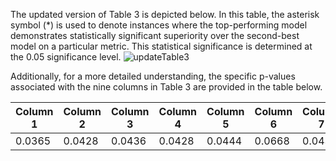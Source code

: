The updated version of Table 3 is depicted below. In this table, the asterisk symbol (*) is used to denote instances where the top-performing model demonstrates statistically significant superiority over the second-best model on a particular metric. This statistical significance is determined at the 0.05 significance level.
![updateTable3](https://github.com/ThunderbornSakana/ojZw/assets/84387542/496abfdb-9d63-425f-aec9-d186299212e3)

Additionally, for a more detailed understanding, the specific p-values associated with the nine columns in Table 3 are provided in the table below.

| Column 1 | Column 2 | Column 3 | Column 4 | Column 5 | Column 6 | Column 7 | Column 8 | Column 9 |
| -------- | -------- | -------- | -------- | -------- | -------- | -------- | -------- | -------- |
| 0.0365   | 0.0428   | 0.0436   | 0.0428   | 0.0444   | 0.0668   | 0.0435   | 0.0735   | 0.0261   |
